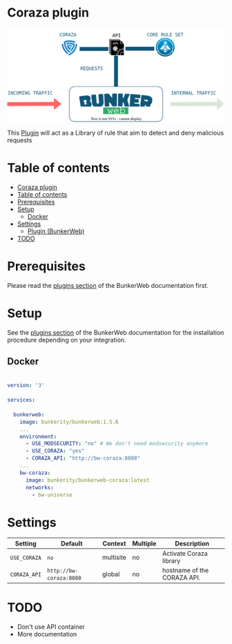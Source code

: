 # Coraza plugin

<p align="center">
	<img alt="BunkerWeb Coraza diagram" src="https://github.com/bunkerity/bunkerweb-plugins/raw/main/coraza/docs/diagram.svg" />
</p>

This [Plugin](https://www.bunkerweb.io/latest/plugins) will act as a Library of rule that aim to detect and deny malicious requests

# Table of contents

- [Coraza plugin](#coraza-plugin)
- [Table of contents](#table-of-contents)
- [Prerequisites](#prerequisites)
- [Setup](#setup)
  - [Docker](#docker)
- [Settings](#settings)
  - [Plugin (BunkerWeb)](#plugin--bunkerweb-)
- [TODO](#todo)

# Prerequisites

Please read the [plugins section](https://docs.bunkerweb.io/latest/plugins) of the BunkerWeb documentation first.

# Setup

See the [plugins section](https://docs.bunkerweb.io/latest/plugins) of the BunkerWeb documentation for the installation procedure depending on your integration.

## Docker

```yaml

version: '3'

services:

  bunkerweb:
    image: bunkerity/bunkerweb:1.5.6
    ...
    environment:
      - USE_MODSECURITY: "no" # We don't need modsecurity anymore
      - USE_CORAZA: "yes"
      - CORAZA_API: "http://bw-coraza:8080"
    ...
    bw-coraza:
      image: bunkerity/bunkerweb-coraza:latest
      networks:
        - bw-universe

```

# Settings

|  Setting   |        Default        | Context |Multiple|        Description        |
|------------|-----------------------|---------|--------|---------------------------|
|`USE_CORAZA`|`no`                   |multisite|no      |Activate Coraza library    |
|`CORAZA_API`|`http://bw-coraza:8080`|global   |no      |hostname of the CORAZA API.|

# TODO

- Don't use API container
- More documentation
